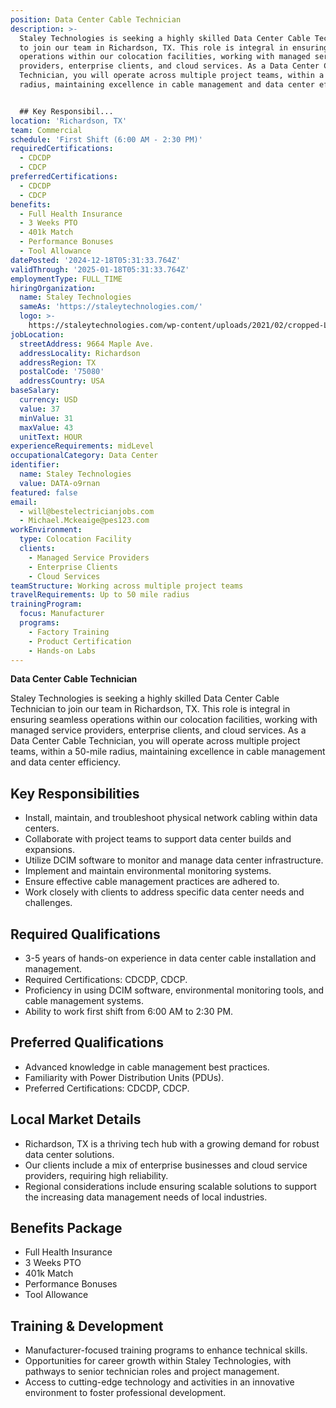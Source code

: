 ```yaml
---
position: Data Center Cable Technician
description: >-
  Staley Technologies is seeking a highly skilled Data Center Cable Technician
  to join our team in Richardson, TX. This role is integral in ensuring seamless
  operations within our colocation facilities, working with managed service
  providers, enterprise clients, and cloud services. As a Data Center Cable
  Technician, you will operate across multiple project teams, within a 50-mile
  radius, maintaining excellence in cable management and data center efficiency.


  ## Key Responsibil...
location: 'Richardson, TX'
team: Commercial
schedule: 'First Shift (6:00 AM - 2:30 PM)'
requiredCertifications:
  - CDCDP
  - CDCP
preferredCertifications:
  - CDCDP
  - CDCP
benefits:
  - Full Health Insurance
  - 3 Weeks PTO
  - 401k Match
  - Performance Bonuses
  - Tool Allowance
datePosted: '2024-12-18T05:31:33.764Z'
validThrough: '2025-01-18T05:31:33.764Z'
employmentType: FULL_TIME
hiringOrganization:
  name: Staley Technologies
  sameAs: 'https://staleytechnologies.com/'
  logo: >-
    https://staleytechnologies.com/wp-content/uploads/2021/02/cropped-Logo_StaleyTechnologies.png
jobLocation:
  streetAddress: 9664 Maple Ave.
  addressLocality: Richardson
  addressRegion: TX
  postalCode: '75080'
  addressCountry: USA
baseSalary:
  currency: USD
  value: 37
  minValue: 31
  maxValue: 43
  unitText: HOUR
experienceRequirements: midLevel
occupationalCategory: Data Center
identifier:
  name: Staley Technologies
  value: DATA-o9rnan
featured: false
email:
  - will@bestelectricianjobs.com
  - Michael.Mckeaige@pes123.com
workEnvironment:
  type: Colocation Facility
  clients:
    - Managed Service Providers
    - Enterprise Clients
    - Cloud Services
teamStructure: Working across multiple project teams
travelRequirements: Up to 50 mile radius
trainingProgram:
  focus: Manufacturer
  programs:
    - Factory Training
    - Product Certification
    - Hands-on Labs
---
```



**Data Center Cable Technician**

Staley Technologies is seeking a highly skilled Data Center Cable Technician to join our team in Richardson, TX. This role is integral in ensuring seamless operations within our colocation facilities, working with managed service providers, enterprise clients, and cloud services. As a Data Center Cable Technician, you will operate across multiple project teams, within a 50-mile radius, maintaining excellence in cable management and data center efficiency.

## Key Responsibilities
- Install, maintain, and troubleshoot physical network cabling within data centers.
- Collaborate with project teams to support data center builds and expansions.
- Utilize DCIM software to monitor and manage data center infrastructure.
- Implement and maintain environmental monitoring systems.
- Ensure effective cable management practices are adhered to.
- Work closely with clients to address specific data center needs and challenges.

## Required Qualifications
- 3-5 years of hands-on experience in data center cable installation and management.
- Required Certifications: CDCDP, CDCP.
- Proficiency in using DCIM software, environmental monitoring tools, and cable management systems.
- Ability to work first shift from 6:00 AM to 2:30 PM.

## Preferred Qualifications
- Advanced knowledge in cable management best practices.
- Familiarity with Power Distribution Units (PDUs).
- Preferred Certifications: CDCDP, CDCP.

## Local Market Details
- Richardson, TX is a thriving tech hub with a growing demand for robust data center solutions.
- Our clients include a mix of enterprise businesses and cloud service providers, requiring high reliability.
- Regional considerations include ensuring scalable solutions to support the increasing data management needs of local industries.

## Benefits Package
- Full Health Insurance
- 3 Weeks PTO
- 401k Match
- Performance Bonuses
- Tool Allowance

## Training & Development
- Manufacturer-focused training programs to enhance technical skills.
- Opportunities for career growth within Staley Technologies, with pathways to senior technician roles and project management.
- Access to cutting-edge technology and activities in an innovative environment to foster professional development.
